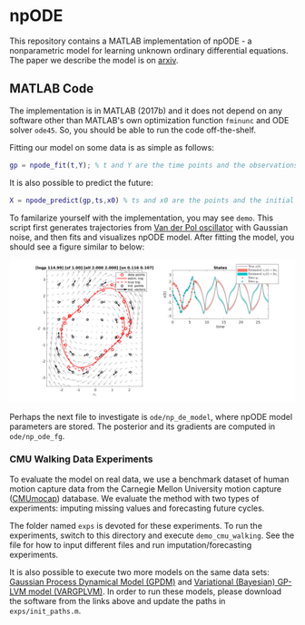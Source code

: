 # npODE

This repository contains a MATLAB implementation of npODE - a nonparametric model for learning unknown ordinary differential equations. The paper we describe the model is on [arxiv](https://arxiv.org/abs/1803.04303).

## MATLAB Code
The implementation is in MATLAB (2017b) and it does not depend on any software other than MATLAB's own optimization function ``fminunc`` and ODE solver ``ode45``. So, you should be able to run the code off-the-shelf. 

Fitting our model on some data is as simple as follows:
```matlab
gp = npode_fit(t,Y); % t and Y are the time points and the observations
```

It is also possible to predict the future:
```matlab
X = npode_predict(gp,ts,x0) % ts and x0 are the points and the initial value
```

To familarize yourself with the implementation, you may see ``demo``. This script first generates trajectories from [Van der Pol oscillator](https://en.wikipedia.org/wiki/Van_der_Pol_oscillator) with Gaussian noise, and then fits and visualizes npODE model. After fitting the model, you should see a figure similar to below: 

![VDP](vdp.png)

Perhaps the next file to investigate is ``ode/np_de_model``, where npODE model parameters are stored. The posterior and its gradients are computed in ``ode/np_ode_fg``.

### CMU Walking Data Experiments
To evaluate the model on real data, we use a benchmark dataset of human motion capture data from the Carnegie Mellon University motion capture ([CMUmocap](http://mocap.cs.cmu.edu/)) database. We evaluate the method with two types of experiments: imputing missing values and forecasting future cycles. 

The folder named ``exps`` is devoted for these experiments. To run the experiments, switch to this directory and execute ``demo_cmu_walking``. See the file for how to input different files and run imputation/forecasting experiments.

It is also possible to execute two more models on the same data sets: [Gaussian Process Dynamical Model (GPDM)](http://www.dgp.toronto.edu/~jmwang/gpdm/) and [Variational (Bayesian) GP-LVM model (VARGPLVM)](https://github.com/SheffieldML/vargplvm). In order to run these models, please download the software from the links above and update the paths in ``exps/init_paths.m``.
